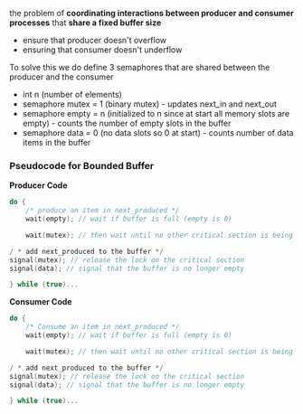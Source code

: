 the problem of **coordinating interactions between producer and consumer processes** that **share a fixed buffer size**
- ensure that producer doesn't overflow 
- ensuring that consumer doesn't underflow 

To solve this we do define 3 semaphores that are shared between the producer and the consumer
- int n (number of elements)
- semaphore mutex = 1 (binary mutex) - updates next_in and next_out
- semaphore empty = n (initialized to n since at start all memory slots are empty) - counts the number of empty slots in the buffer 
- semaphore data = 0 (no data slots so 0 at start) - counts number of data items in the buffer 

### Pseudocode for Bounded Buffer 

**Producer Code**
```c
do { 
	/* produce an item in next_produced */
	wait(empty); // wait if buffer is full (empty is 0)

	wait(mutex); // then wait until no other critical section is being executed

/ * add next_produced to the buffer */
signal(mutex); // release the lock on the critical section
signal(data); // signal that the buffer is no longer empty

} while (true)... 
```

**Consumer Code**
```c
do { 
	/* Consume an item in next_produced */
	wait(empty); // wait if buffer is full (empty is 0)

	wait(mutex); // then wait until no other critical section is being executed

/ * add next_produced to the buffer */
signal(mutex); // release the lock on the critical section
signal(data); // signal that the buffer is no longer empty

} while (true)... 
```



